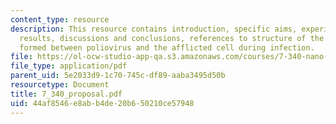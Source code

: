 ```yaml
---
content_type: resource
description: This resource contains introduction, specific aims, experiments and expected
  results, discussions and conclusions, references to structure of the RNA channel
  formed between poliovirus and the afflicted cell during infection.
file: https://ol-ocw-studio-app-qa.s3.amazonaws.com/courses/7-340-nano-life-an-introduction-to-virus-structure-and-assembly-fall-2005/44af8546e8abb4de20b650210ce57948_7_340_proposal.pdf
file_type: application/pdf
parent_uid: 5e2033d9-1c70-745c-df89-aaba3495d50b
resourcetype: Document
title: 7_340_proposal.pdf
uid: 44af8546-e8ab-b4de-20b6-50210ce57948
---
```

